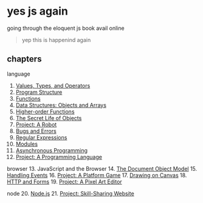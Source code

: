 # yes js again

going through the eloquent js book avail online

> yep this is happenind again


## chapters

language
1. [Values, Types, and Operators](./01_val_types/notes.md)
2. [Program Structure](./02_program_structure/notes.md)
3. [Functions](./03_func/notes.md)
4. [Data Structures: Objects and Arrays](./04_obj_arrays/notes.md)
5. [Higher-order Functions](./05_high_order_func/note.md)
6. [The Secret Life of Objects](./06_objects/note.md)
7. [Project: A Robot]()
8. [Bugs and Errors]()
9. [Regular Expressions]()
10. [Modules]()
11. [Asynchronous Programming]()
12. [Project: A Programming Language]()

browser
13. JavaScript and the Browser
14. [The Document Object Model]()
15. [Handling Events]()
16. [Project: A Platform Game]()
17. [Drawing on Canvas]()
18. [HTTP and Forms]()
19. [Project: A Pixel Art Editor]()

node
20. [Node.js]()
21. [Project: Skill-Sharing Website ]()
